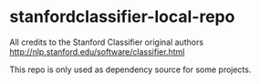 # stanfordclassifier-local-repo

All credits to the Stanford Classifier original authors http://nlp.stanford.edu/software/classifier.html

This repo is only used as dependency source for some projects.
